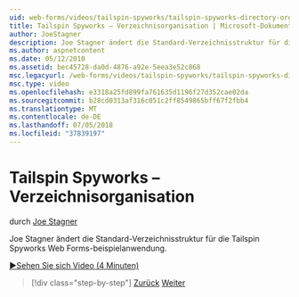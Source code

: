 ```yaml
---
uid: web-forms/videos/tailspin-spyworks/tailspin-spyworks-directory-organization
title: Tailspin Spyworks – Verzeichnisorganisation | Microsoft-Dokumentation
author: JoeStagner
description: Joe Stagner ändert die Standard-Verzeichnisstruktur für die Tailspin Spyworks Web Forms-beispielanwendung.
ms.author: aspnetcontent
ms.date: 05/12/2010
ms.assetid: bec45728-da0d-4876-a92e-5eea3e52c868
msc.legacyurl: /web-forms/videos/tailspin-spyworks/tailspin-spyworks-directory-organization
msc.type: video
ms.openlocfilehash: e3318a25fd899fa761635d1196f27d352cae02da
ms.sourcegitcommit: b28cd0313af316c051c2ff8549865bff67f2fbb4
ms.translationtype: MT
ms.contentlocale: de-DE
ms.lasthandoff: 07/05/2018
ms.locfileid: "37839197"
---
```

<a name="tailspin-spyworks---directory-organization"></a>Tailspin Spyworks – Verzeichnisorganisation
====================
durch [Joe Stagner](https://github.com/JoeStagner)

Joe Stagner ändert die Standard-Verzeichnisstruktur für die Tailspin Spyworks Web Forms-beispielanwendung.

[&#9654;Sehen Sie sich Video (4 Minuten)](https://channel9.msdn.com/Blogs/ASP-NET-Site-Videos/tailspin-spyworks-directory-organization)

> [!div class="step-by-step"]
> [Zurück](tailspin-spyworks-intro-ui-and-edm.md)
> [Weiter](tailspin-spyworks-category-menu.md)
